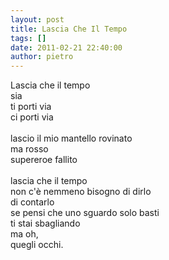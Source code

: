 ```yaml
---
layout: post
title: Lascia Che Il Tempo
tags: []
date: 2011-02-21 22:40:00
author: pietro
---
```

<div dir="ltr" style="text-align: left">Lascia che il tempo<br/>sia<br/>ti porti via<br/>ci porti via<br/><br/>lascio il mio mantello rovinato<br/>ma rosso<br/>supereroe fallito<br/><br/>lascia che il tempo<br/>non c'è nemmeno bisogno di dirlo<br/>di contarlo<br/>se pensi che uno sguardo solo basti<br/>ti stai sbagliando<br/>ma oh,<br/>quegli occhi.<br/><br/><br/>
